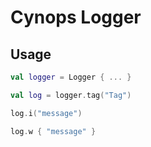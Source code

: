 # Cynops Logger

## Usage

```kotlin
val logger = Logger { ... }

val log = logger.tag("Tag")

log.i("message")

log.w { "message" }
```
